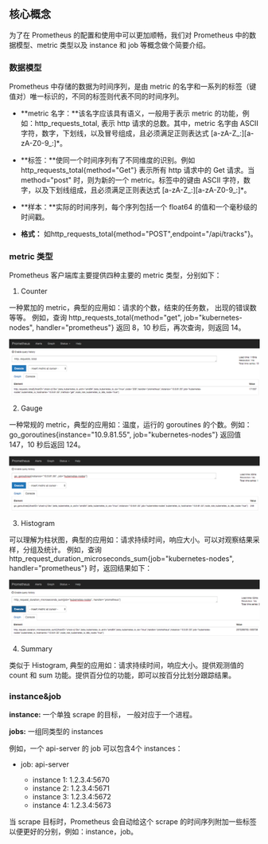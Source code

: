 ## 核心概念

为了在 Prometheus 的配置和使用中可以更加顺畅，我们对 Prometheus 中的数据模型、metric 类型以及 instance 和 job 等概念做个简要介绍。

### 数据模型

Prometheus 中存储的数据为时间序列，是由 metric 的名字和一系列的标签（键值对）唯一标识的，不同的标签则代表不同的时间序列。

- **metric 名字：**该名字应该具有语义，一般用于表示 metric 的功能，例如：http_requests_total, 表示 http 请求的总数。其中，metric 名字由
  ASCII 字符，数字，下划线，以及冒号组成，且必须满足正则表达式 [a-zA-Z_:][a-zA-Z0-9_:]*。

- **标签：**使同一个时间序列有了不同维度的识别。例如 http_requests_total{method="Get"} 表示所有 http 请求中的 Get 请求。当
  method="post" 时，则为新的一个 metric。标签中的键由 ASCII 字符，数字，以及下划线组成，且必须满足正则表达式 [a-zA-Z_:][a-zA-Z0-9_:]*。

- **样本：**实际的时间序列，每个序列包括一个 float64 的值和一个毫秒级的时间戳。

- **格式：** 如http_requests_total{method="POST",endpoint="/api/tracks"}。

### metric 类型

Prometheus 客户端库主要提供四种主要的 metric 类型，分别如下：

1. Counter

一种累加的 metric，典型的应用如：请求的个数，结束的任务数， 出现的错误数等等。 例如，查询 http_requests_total{method="get",
job="kubernetes-nodes", handler="prometheus"} 返回 8，10 秒后，再次查询，则返回 14。

![](/images/monitor/prometheus/counter.png)

2. Gauge

一种常规的 metric，典型的应用如：温度，运行的 goroutines 的个数。例如：go_goroutines{instance="10.9.81.55",
job="kubernetes-nodes"} 返回值 147，10 秒后返回 124。

![](/images/monitor/prometheus/guage.png)

3. Histogram

可以理解为柱状图，典型的应用如：请求持续时间，响应大小。可以对观察结果采样，分组及统计。 例如，查询
http_request_duration_microseconds_sum{job="kubernetes-nodes", handler="prometheus"} 时，返回结果如下：

![](/images/monitor/prometheus/histogram.png)

4. Summary

类似于 Histogram, 典型的应用如：请求持续时间，响应大小。提供观测值的 count 和 sum 功能。提供百分位的功能，即可以按百分比划分跟踪结果。

### instance&job

**instance:** 一个单独 scrape 的目标， 一般对应于一个进程。

**jobs:** 一组同类型的 instances

例如，一个 api-server 的 job 可以包含4个 instances：

- job: api-server

  - instance 1: 1.2.3.4:5670
  - instance 2: 1.2.3.4:5671
  - instance 3: 1.2.3.4:5672
  - instance 4: 1.2.3.4:5673

当 scrape 目标时，Prometheus 会自动给这个 scrape 的时间序列附加一些标签以便更好的分别，例如：instance，job。
